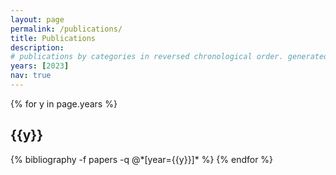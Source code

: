 ```yaml
---
layout: page
permalink: /publications/
title: Publications
description: 
# publications by categories in reversed chronological order. generated by jekyll-scholar.
years: [2023]
nav: true
---
```


<div class="publications">

{% for y in page.years %}
  <h2 class="year">{{y}}</h2>
  {% bibliography -f papers -q @*[year={{y}}]* %}
{% endfor %}

</div>
